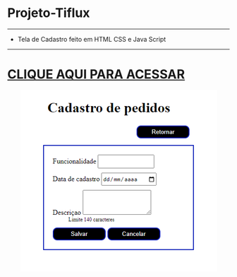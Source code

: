 # Projeto-Tiflux

***

- Tela de Cadastro feito em HTML CSS e Java Script

***

# [CLIQUE AQUI PARA ACESSAR](https://maiarasanto.github.io/Projeto-Tiflux/)



<div align="center">
<img  src="https://github.com/MaiaraSanto/Projeto-Tiflux/blob/main/foto.png">
 </div>




